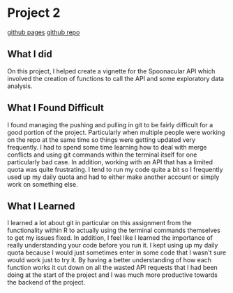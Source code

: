 # Project 2
[github pages](https://branticus71.github.io/Project-2-Group-Q/)
[github repo](https://github.com/Branticus71/Project-2-Group-Q)

## What I did
On this project, I helped create a vignette for the Spoonacular API which involved the creation of functions to call the API and some exploratory data analysis.
## What I Found Difficult
I found managing the pushing and pulling in git to be fairly difficult for a good portion of the project. Particularly when multiple people were working on the repo at the same time so things were getting updated very frequently.
I had to spend some time learning how to deal with merge conflicts and using git commands within the terminal itself for one particularly bad case. In addition, working with an API that has a limited quota was quite frustrating.
I tend to run my code quite a bit so I frequently used up my daily quota and had to either make another account or simply work on something else.
## What I Learned
I learned a lot about git in particular on this assignment from the functionality within R to actually using the terminal commands themselves to get my issues fixed.
In addition, I feel like I learned the importance of really understanding your code before you run it. I kept using up my daily quota because I would just sometimes enter in some code that I wasn't sure would work just to try it.
By having a better understanding of how each function works it cut down on all the wasted API requests that I had been doing at the start of the project and I was much more productive towards the backend of the project.
